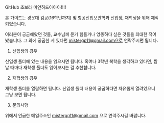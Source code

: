GitHub 초보라 미안하드아아아!!!!


본 가이드는 경운대 컴공(16학번까지) 및 항공산업보안학과 신입생, 재학생을 위해 제작되었습니다.

여러분이 궁굼해왔던 것들, 교수님께 묻기 힘들거나 엉뚱하다 싶은 것들을 최대한 적어봤습니다.
그 외에 궁굼한 게 있다면 mistergp11@gmail.com으로 연락주시면 됩니다.






1. 신입생의 경우

신입생 폴더에 있는 내용을 읽으시면 됩니다.
혹여나 3학년 복학을 생각하고 있다면, 짬날 때마다 재학생 폴더도 읽어보시는 걸 추천합니다.


2.  재학생의 경우

재학생 폴더를 열람하면 됩니다.
신입생 폴더 내용이 궁굼하다면 자유롭게 열려있으니 그냥 보면 됩니다.


3. 문의사항

위에서 언급한 메일주소인 mistergp11@gmail.com 으로 연락주시길 바랍니다.